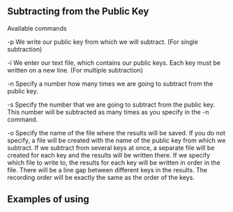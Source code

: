 ## Subtracting from the Public Key


Available commands

-p We write our public key from which we will subtract. (For single subtraction)

-i We enter our text file, which contains our public keys. Each key must be written on a new line. (For multiple subtraction)

-n Specify a number how many times we are going to subtract from the public key.

-s Specify the number that we are going to subtract from the public key. This number will be subtracted as many times as you specify in the -n command.

-o Specify the name of the file where the results will be saved. If you do not specify, a file will be created with the name of the public key from which we subtract. If we subtract from several keys at once, a separate file will be created for each key and the results will be written there. If we specify which file to write to, the results for each key will be written in order in the file. There will be a line gap between different keys in the results. The recording order will be exactly the same as the order of the keys.


## Examples of using

